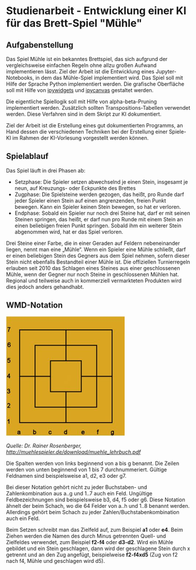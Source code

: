 # Studienarbeit - Entwicklung einer KI für das Brett-Spiel "Mühle"

## Aufgabenstellung
Das Spiel Mühle ist ein bekanntes Brettspiel, das sich aufgrund der vergleichsweise einfachen Regeln ohne allzu großen Aufwand implementieren lässt. Ziel der Arbeit ist die Entwicklung eines 
Jupyter-Notebooks, in dem das Mühle-Spiel implementiert wird. Das Spiel soll mit Hilfe der Sprache Python 
implementiert werden. Die grafische Oberfläche soll mit Hilfe von [ipywidgets](https://ipywidgets.readthedocs.io/en/latest/) 
und [ipycanvas](https://ipycanvas.readthedocs.io/en/latest/) gestaltet werden. 

Die eigentliche Spiellogik soll mit Hilfe von alpha-beta-Pruning implementiert werden. 
Zusätzlich sollten Transpositions-Tabellen verwendet werden. 
Diese Verfahren sind in dem Skript zur KI dokumentiert. 

Ziel der Arbeit ist die Erstellung eines gut dokumentierten Programms, an Hand dessen die verschiedenen Techniken bei der Erstellung einer Spiele-KI im Rahmen der KI-Vorlesung vorgestellt werden können. 

## Spielablauf
Das Spiel läuft in drei Phasen ab:

- Setzphase: Die Spieler setzen abwechselnd je einen Stein, insgesamt je neun, auf Kreuzungs- oder Eckpunkte des Brettes
- Zugphase: Die Spielsteine werden gezogen, das heißt, pro Runde darf jeder Spieler einen Stein auf einen angrenzenden, freien Punkt bewegen. Kann ein Spieler keinen Stein bewegen, so hat er verloren.
- Endphase: Sobald ein Spieler nur noch drei Steine hat, darf er mit seinen Steinen springen, das heißt, er darf nun pro Runde mit einem Stein an einen beliebigen freien Punkt springen. Sobald ihm ein weiterer Stein abgenommen wird, hat er das Spiel verloren.

Drei Steine einer Farbe, die in einer Geraden auf Feldern nebeneinander liegen, nennt man eine „Mühle“. Wenn ein Spieler eine Mühle schließt, darf er einen beliebigen Stein des Gegners aus dem Spiel nehmen, sofern dieser Stein nicht ebenfalls Bestandteil einer Mühle ist. Die offiziellen Turnierregeln erlauben seit 2010 das Schlagen eines Steines aus einer geschlossenen Mühle, wenn der Gegner nur noch Steine in geschlossenen Mühlen hat. Regional und teilweise auch in kommerziell vermarkteten Produkten wird dies jedoch anders gehandhabt.

## WMD-Notation

![wmd-notation](wmd-notation.jpg)

*Quelle: Dr. Rainer Rosenberger, http://muehlespieler.de/download/muehle_lehrbuch.pdf*


Die Spalten werden von links beginnend
von a bis g benannt. Die Zeilen werden von unten beginnend
von 1 bis 7 durchnummeriert. Gültige Feldnamen sind beispielsweise a1, d2, e3 oder g7.

Bei dieser Notation gehört nicht zu jeder Buchstaben- und Zahlenkombination aus a..g und 1..7 auch ein Feld. Ungültige
Feldbezeichnungen sind beispielsweise b3, d4, f5 oder g6.
Diese Notation ähnelt der beim Schach, wo die 64 Felder von a..h und 1..8 benannt werden. Allerdings gehört beim Schach zu
jeder Zahlen/Buchstabenkombination auch ein Feld.

Beim Setzen schreibt man das Zielfeld auf, zum Beispiel **a1** oder **e4**. Beim Ziehen werden die Namen des durch Minus getrennten Quell- und Zielfeldes verwendet, zum Beispiel **f2-f4** oder **d3-d2**. Wird ein Mühle gebildet und ein Stein geschlagen, dann wird der geschlagene Stein durch x getrennt und an den Zug angefügt, beispielweise **f2-f4xd5** (Zug von f2 nach f4, Mühle und geschlagen wird d5).
